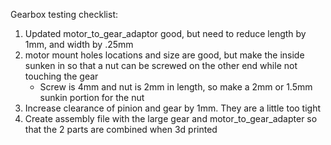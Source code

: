 Gearbox testing checklist:
1. Updated motor_to_gear_adaptor good, but need to reduce length by 1mm, and width by .25mm
2. motor mount holes locations and size are good, but make the inside sunken in so that a nut can be screwed on the other end while not touching the gear
    - Screw is 4mm and nut is 2mm in length, so make a 2mm or 1.5mm sunkin portion for the nut
3. Increase clearance of pinion and gear by 1mm. They are a little too tight
4. Create assembly file with the large gear and motor_to_gear_adapter so that the 2 parts are combined when 3d printed